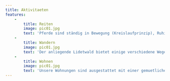 ```yaml
---
title: Aktivitaeten
features:
    -
        title: Reiten
        image: pic01.jpg
        text: 'Pferde sind ständig in Bewegung (Kreislaufprinzip), Ruhige, saubere und trockene Anlage, Große Weideflächen im Sommer'
    -
        title: Wandern
        image: pic01.jpg
        text: 'Der anliegende Lidetwald bietet einige verschiedene Wege zum Joggen und Spazieren an. Bequemerweise befindet sich der Wald direkt vor Ihrer Apartmenttuer.'
    -
        title: Wohnen
        image: pic01.jpg
        text: 'Unsere Wohnungen sind ausgestattet mit einer gemuetlicher Einrichtung und einem Atemberaubenden ausblick. Ist es etwas kaelter werden diese mit Bioenergie temperiert(Hackschnitzel und Photovoltaik).'
---
```



